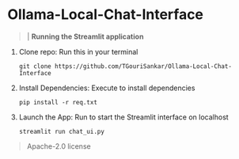 # Ollama-Local-Chat-Interface
> |
**Running the Streamlit application**

1. Clone repo: Run this in your terminal

       git clone https://github.com/TGouriSankar/Ollama-Local-Chat-Interface

2. Install Dependencies: Execute to install dependencies

       pip install -r req.txt

3. Launch the App: Run to start the Streamlit interface on localhost

       streamlit run chat_ui.py

> Apache-2.0 license
